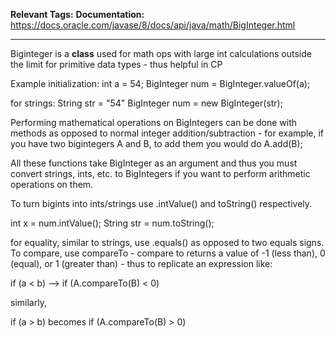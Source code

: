 
**Relevant Tags:**
**Documentation:** https://docs.oracle.com/javase/8/docs/api/java/math/BigInteger.html

----
Biginteger is a **class** used for math ops with large int calculations outside the limit for primitive data types - thus helpful in CP

Example initialization:
int a = 54;
BigInteger num = BigInteger.valueOf(a);

for strings:
String str = "54"
BigInteger num = new BigInteger(str);

Performing mathematical operations on BigIntegers can be done with methods as opposed to normal integer addition/subtraction - for example, if you have two bigintegers A and B, to add them you would do
A.add(B);

All these functions take BigInteger as an argument and thus you must convert strings, ints, etc. to BigIntegers if you want to perform arithmetic operations on them.

To turn bigints into ints/strings use .intValue() and toString() respectively.

int x = num.intValue();
String str = num.toString();

for equality, similar to strings, use .equals() as opposed to two equals signs.
To compare, use compareTo - compare to returns a value of -1 (less than), 0 (equal), or 1 (greater than) - thus to replicate an expression like:

if (a < b)
-->
if (A.compareTo(B) < 0)

similarly, 

if (a > b)
becomes
if (A.compareTo(B) > 0)



